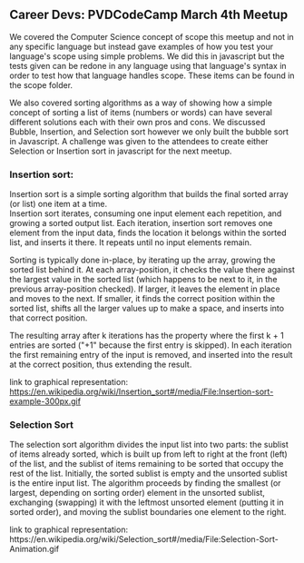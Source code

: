 <h2>Career Devs: PVDCodeCamp March 4th Meetup</h2>
<p>We covered the Computer Science concept of scope this meetup and not in any specific language but instead gave examples of how you test your language's scope using simple problems. We did this in javascript but the tests given can be redone in any language using that language's syntax in order to test how that language handles scope. These items can be found in the scope folder.</p>
<p>We also covered sorting algorithms as a way of showing how a simple concept of sorting a list of items (numbers or words) can have several different solutions each with their own pros and cons. We discussed Bubble, Insertion, and Selection sort however we only built the bubble sort in Javascript. A challenge was given to the attendees to create either Selection or Insertion sort in javascript for the next meetup. </p>

<h3>Insertion sort:</h3>
<p>Insertion sort is a simple sorting algorithm that builds the final sorted array (or list) one item at a time. <br />
Insertion sort iterates, consuming one input element each repetition, and growing a sorted output list. Each iteration, insertion sort removes one element from the input data, finds the location it belongs within the sorted list, and inserts it there. It repeats until no input elements remain. <br/>

Sorting is typically done in-place, by iterating up the array, growing the sorted list behind it. At each array-position, it checks the value there against the largest value in the sorted list (which happens to be next to it, in the previous array-position checked). If larger, it leaves the element in place and moves to the next. If smaller, it finds the correct position within the sorted list, shifts all the larger values up to make a space, and inserts into that correct position.<br />

The resulting array after k iterations has the property where the first k + 1 entries are sorted ("+1" because the first entry is skipped). In each iteration the first remaining entry of the input is removed, and inserted into the result at the correct position, thus extending the result. <br/>

link to graphical representation: https://en.wikipedia.org/wiki/Insertion_sort#/media/File:Insertion-sort-example-300px.gif

<p>


<h3>Selection Sort</h3>
<p>The selection sort algorithm divides the input list into two parts: the sublist of items already sorted, which is built up from left to right at the front (left) of the list, and the sublist of items remaining to be sorted that occupy the rest of the list. Initially, the sorted sublist is empty and the unsorted sublist is the entire input list. The algorithm proceeds by finding the smallest (or largest, depending on sorting order) element in the unsorted sublist, exchanging (swapping) it with the leftmost unsorted element (putting it in sorted order), and moving the sublist boundaries one element to the right.</p>

<p>link to graphical representation: https://en.wikipedia.org/wiki/Selection_sort#/media/File:Selection-Sort-Animation.gif</p>
